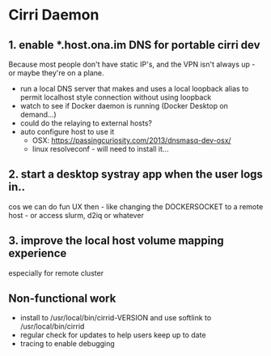 # Cirri Daemon

## 1. enable *.host.ona.im DNS for portable cirri dev

Because most people don't have static IP's, and the VPN isn't always up - or maybe they're on a plane.

- run a local DNS server that makes and uses a local loopback alias to permit localhost style connection without using loopback
- watch to see if Docker daemon is running (Docker Desktop on demand...)
- could do the relaying to external hosts?
- auto configure host to use it
  - OSX: https://passingcuriosity.com/2013/dnsmasq-dev-osx/
  - linux resolveconf - will need to install it...

## 2. start a desktop systray app when the user logs in..

cos we can do fun UX then - like changing the DOCKERSOCKET to a remote host - or access slurm, d2iq or whatever

## 3. improve the local host volume mapping experience

especially for remote cluster

## Non-functional work

- install to /usr/local/bin/cirrid-VERSION and use softlink to /usr/local/bin/cirrid
- regular check for updates to help users keep up to date
- tracing to enable debugging
